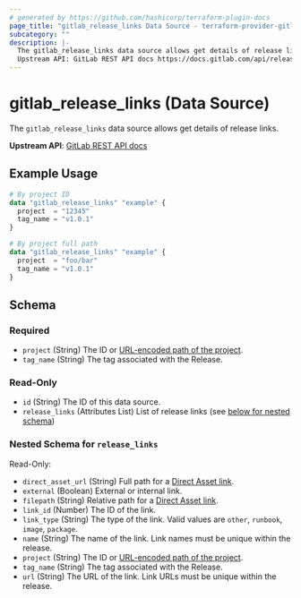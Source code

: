 ```yaml
---
# generated by https://github.com/hashicorp/terraform-plugin-docs
page_title: "gitlab_release_links Data Source - terraform-provider-gitlab"
subcategory: ""
description: |-
  The gitlab_release_links data source allows get details of release links.
  Upstream API: GitLab REST API docs https://docs.gitlab.com/api/releases/links/
---
```


# gitlab_release_links (Data Source)

The `gitlab_release_links` data source allows get details of release links.

**Upstream API**: [GitLab REST API docs](https://docs.gitlab.com/api/releases/links/)

## Example Usage

```terraform
# By project ID
data "gitlab_release_links" "example" {
  project  = "12345"
  tag_name = "v1.0.1"
}

# By project full path
data "gitlab_release_links" "example" {
  project  = "foo/bar"
  tag_name = "v1.0.1"
}
```

<!-- schema generated by tfplugindocs -->
## Schema

### Required

- `project` (String) The ID or [URL-encoded path of the project](https://docs.gitlab.com/api/index/#namespaced-path-encoding).
- `tag_name` (String) The tag associated with the Release.

### Read-Only

- `id` (String) The ID of this data source.
- `release_links` (Attributes List) List of release links (see [below for nested schema](#nestedatt--release_links))

<a id="nestedatt--release_links"></a>
### Nested Schema for `release_links`

Read-Only:

- `direct_asset_url` (String) Full path for a [Direct Asset link](https://docs.gitlab.com/user/project/releases/index/#permanent-links-to-release-assets).
- `external` (Boolean) External or internal link.
- `filepath` (String) Relative path for a [Direct Asset link](https://docs.gitlab.com/user/project/releases/index/#permanent-links-to-release-assets).
- `link_id` (Number) The ID of the link.
- `link_type` (String) The type of the link. Valid values are `other`, `runbook`, `image`, `package`.
- `name` (String) The name of the link. Link names must be unique within the release.
- `project` (String) The ID or [URL-encoded path of the project](https://docs.gitlab.com/api/index/#namespaced-path-encoding).
- `tag_name` (String) The tag associated with the Release.
- `url` (String) The URL of the link. Link URLs must be unique within the release.
